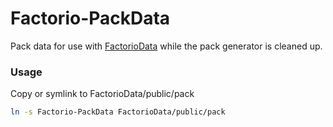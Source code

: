 # Factorio-PackData

Pack data for use with [FactorioData](https://github.com/Murnto/FactorioData) while the pack generator is cleaned up.

### Usage
Copy or symlink to FactorioData/public/pack
``` bash
ln -s Factorio-PackData FactorioData/public/pack
```